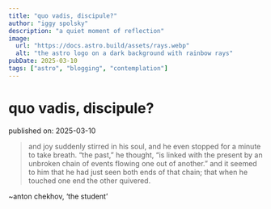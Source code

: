 ```yaml
---
title: "quo vadis, discipule?"
author: "iggy spolsky"
description: "a quiet moment of reflection"
image:
  url: "https://docs.astro.build/assets/rays.webp"
  alt: "the astro logo on a dark background with rainbow rays"
pubDate: 2025-03-10
tags: ["astro", "blogging", "contemplation"]
---
```


# quo vadis, discipule?

published on: 2025-03-10

> and joy suddenly stirred in his soul, and he even stopped for a minute to take breath. “the past,” he thought, “is linked with the present by an unbroken chain of events flowing one out of another.” and it seemed to him that he had just seen both ends of that chain; that when he touched one end the other quivered.

~anton chekhov, ‘the student’